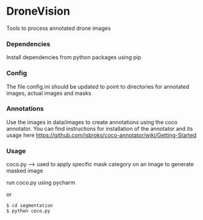 # DroneVision
Tools to process annotated drone images

### Dependencies
Install dependencies from python packages using pip

### Config
The file config.ini should be updated to point to directories for annotated images, actual images and masks

### Annotations
Use the images in data/images to create annotations using the coco annotator. You can find instructions for installation of the annotator and its
 usage here
https://github.com/jsbroks/coco-annotator/wiki/Getting-Started

### Usage
coco.py --> used to apply specific mask category on an image to generate masked image

run coco.py using pycharm

or
```
$ cd segmentation
$ python coco.py
```
